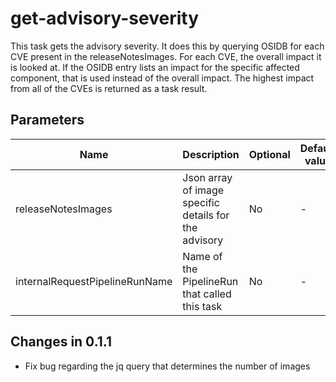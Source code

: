 # get-advisory-severity

This task gets the advisory severity. It does this by querying OSIDB for each CVE present in the
releaseNotesImages. For each CVE, the overall impact it is looked at. If the OSIDB entry lists an
impact for the specific affected component, that is used instead of the overall impact. The highest
impact from all of the CVEs is returned as a task result.


## Parameters

| Name                           | Description                                           | Optional | Default value |
|--------------------------------|-------------------------------------------------------|----------|---------------|
| releaseNotesImages             | Json array of image specific details for the advisory | No       | -             |
| internalRequestPipelineRunName | Name of the PipelineRun that called this task         | No       | -             |

## Changes in 0.1.1
* Fix bug regarding the jq query that determines the number of images
